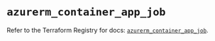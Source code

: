 # `azurerm_container_app_job`

Refer to the Terraform Registry for docs: [`azurerm_container_app_job`](https://registry.terraform.io/providers/hashicorp/azurerm/4.30.0/docs/resources/container_app_job).
